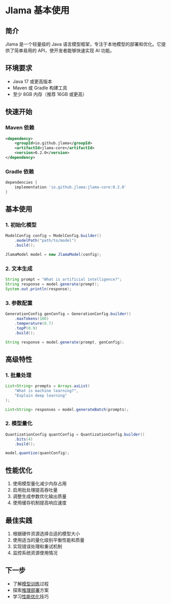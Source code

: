 # Jlama 基本使用

## 简介

Jlama 是一个轻量级的 Java 语言模型框架，专注于本地模型的部署和优化。它提供了简单易用的 API，使开发者能够快速实现 AI 功能。

## 环境要求

- Java 17 或更高版本
- Maven 或 Gradle 构建工具
- 至少 8GB 内存（推荐 16GB 或更高）

## 快速开始

### Maven 依赖

```xml
<dependency>
    <groupId>io.github.jlama</groupId>
    <artifactId>jlama-core</artifactId>
    <version>0.2.0</version>
</dependency>
```

### Gradle 依赖

```groovy
dependencies {
    implementation 'io.github.jlama:jlama-core:0.2.0'
}
```

## 基本使用

### 1. 初始化模型

```java
ModelConfig config = ModelConfig.builder()
    .modelPath("path/to/model")
    .build();

JlamaModel model = new JlamaModel(config);
```

### 2. 文本生成

```java
String prompt = "What is artificial intelligence?";
String response = model.generate(prompt);
System.out.println(response);
```

### 3. 参数配置

```java
GenerationConfig genConfig = GenerationConfig.builder()
    .maxTokens(100)
    .temperature(0.7)
    .topP(0.9)
    .build();

String response = model.generate(prompt, genConfig);
```

## 高级特性

### 1. 批量处理

```java
List<String> prompts = Arrays.asList(
    "What is machine learning?",
    "Explain deep learning"
);

List<String> responses = model.generateBatch(prompts);
```

### 2. 模型量化

```java
QuantizationConfig quantConfig = QuantizationConfig.builder()
    .bits(4)
    .build();

model.quantize(quantConfig);
```

## 性能优化

1. 使用模型量化减少内存占用
2. 启用批处理提高吞吐量
3. 调整生成参数优化输出质量
4. 使用缓存机制提高响应速度

## 最佳实践

1. 根据硬件资源选择合适的模型大小
2. 使用适当的量化级别平衡性能和质量
3. 实现错误处理和重试机制
4. 监控系统资源使用情况

## 下一步

- 了解[模型训练](/ai/jlama/training)过程
- 探索[推理部署](/ai/jlama/inference)方案
- 学习[性能优化](/ai/jlama/optimization)技巧